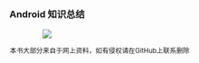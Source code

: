 <div style="text-align: center">
<h3>Android 知识总结</h3>
<img src="../media/image/android-b.jpeg"/>
<div style="text-align: right">
<p style="font-size: smaller">本书大部分来自于网上资料，如有侵权请在GitHub上联系删除</p>
</div>
</div>